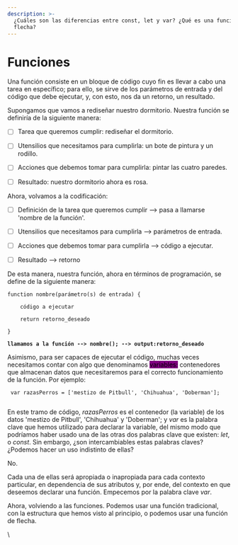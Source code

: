 ```yaml
---
description: >-
  ¿Cuáles son las diferencias entre const, let y var? ¿Qué es una función de
  flecha?
---
```


# Funciones

Una función consiste en un bloque de código cuyo fin es llevar a cabo una tarea en específico; para ello, se sirve de los parámetros de entrada y del código que debe ejecutar, y, con esto, nos da un retorno, un resultado.&#x20;

Supongamos que vamos a rediseñar nuestro dormitorio. Nuestra función se definiría de la siguiente manera:



* [ ] Tarea que queremos cumplir: rediseñar el dormitorio.
* [ ] Utensilios que necesitamos para cumplirla: un bote de pintura y un rodillo.
* [ ] Acciones que debemos tomar para cumplirla: pintar las cuatro paredes.
* [ ] Resultado: nuestro dormitorio ahora es rosa.



Ahora, volvamos a la codificación:



* [ ] Definición de la tarea que queremos cumplir --> pasa a llamarse 'nombre de la función'.
* [ ] Utensilios que necesitamos para cumplirla --> parámetros de entrada.
* [ ] Acciones que debemos tomar para cumplirla --> código a ejecutar.
* [ ] Resultado --> retorno



De esta manera, nuestra función, ahora en términos de programación, se define de la siguiente manera:

<pre><code>function nombre(parámetro(s) de entrada) {
    
    código a ejecutar
    
    return retorno_deseado
    
}

<strong>llamamos a la función --> nombre(); --> output:retorno_deseado
</strong></code></pre>

Asimismo, para ser capaces de ejecutar el código, muchas veces necesitamos contar con algo que denominamos <mark style="background-color:purple;">variables:</mark> contenedores que almacenan datos que necesitaremos para el correcto funcionamiento de la función. Por ejemplo:

```
 var razasPerros = ['mestizo de Pitbull', 'Chihuahua', 'Doberman'];
```

<figure><img src="https://desarrolloweb.com/storage/article_featured_images/MaQ6mbAWDZnfyZMSEcXOfeZtkVwnTdVUV4TZOZhO.png" alt=""><figcaption></figcaption></figure>

En este tramo de código, _razasPerros_ es el contenedor (la variable) de los datos 'mestizo de Pitbull', 'Chihuahua' y 'Doberman'; y _var_ es la palabra clave que hemos utilizado para declarar la variable, del mismo modo que podríamos haber usado una de las otras dos palabras clave que existen: _let_, o _const_. Sin embargo, ¿son intercambiables estas palabras claves? ¿Podemos hacer un uso indistinto de ellas?

No.&#x20;

Cada una de ellas será apropiada o inapropiada para cada contexto particular, en dependencia de sus atributos y, por ende, del contexto en que deseemos declarar una función. Empecemos por la palabra clave _var_.





Ahora, volviendo a las funciones. Podemos usar una función tradicional, con la estructura que hemos visto al principio, o podemos usar una función de flecha.



\

